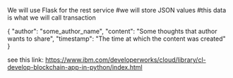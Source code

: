 

We will use Flask for the rest service
#we will store JSON values 
#this data is what we will call transaction

{
    "author": "some_author_name", 
    "content": "Some thoughts that author wants to share", 
    "timestamp": "The time at which the content was created"
}



see this link: https://www.ibm.com/developerworks/cloud/library/cl-develop-blockchain-app-in-python/index.html
